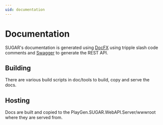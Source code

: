 ```yaml
---
uid: documentation
---
```


# Documentation

SUGAR's documentation is generated using [DocFX](https://dotnet.github.io/docfx/) using tripple slash code comments and [Swagger](https://swagger.io/) to generate the REST API.

## Building

There are various build scripts in doc/tools to build, copy and serve the docs.

## Hosting

Docs are built and copied to the PlayGen.SUGAR.WebAPI.Server/wwwroot where they are served from.